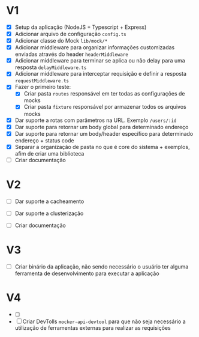 # V1
- [x] Setup da aplicação (NodeJS + Typescript + Express)
- [x] Adicionar arquivo de configuração `config.ts`  
- [x] Adicionar classe do Mock `lib/mock/*`
- [x] Adicionar middleware para organizar informações customizadas enviadas através do header `headerMiddleware`
- [x] Adicionar middleware para terminar se aplica ou não delay para uma resposta `delayMiddleware.ts`
- [x] Adicionar middleware para interceptar requisição e definir a resposta `requestMiddleware.ts`
- [x] Fazer o primeiro teste:
  - [x] Criar pasta `routes` responsável em ter todas as configurações de mocks
  - [x] Criar pasta `fixture` responsável por armazenar todos os arquivos mocks
- [x] Dar suporte a rotas com parâmetros na URL. Exemplo `/users/:id`
- [x] Dar suporte para retornar um body global para determinado endereço
- [x] Dar suporte para retornar um body/header específico para determinado endereço + status code
- [x] Separar a organização de pasta no que é core do sistema + exemplos, afim de criar uma biblioteca
- [ ] Criar documentação

# V2
- [ ] Dar suporte a cacheamento
- [ ] Dar suporte a clusterização
- [ ] Criar documentação


# V3
- [ ] Criar binário da aplicação, não sendo necessário o usuário ter alguma ferramenta de desenvolvimento para executar a aplicação

# V4
- [ ]
- [ ] Criar DevTolls `mocker-api-devtool` para que não seja necessário a utilização de ferramentas externas para realizar as requisições